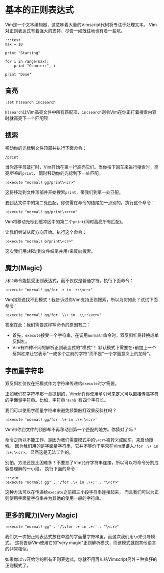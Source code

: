 
基本的正则表达式
=========================

Vim是一个文本编辑器，这意味着大量的Vimscript代码将专注于处理文本。
Vim对正则表达式有着强大的支持，尽管一如既往地也有着一些坑。

    :::text
    max = 10

    print "Starting"

    for i in range(max):
        print "Counter:", i

    print "Done"

高亮
------------

    :set hlsearch incsearch

`hlsearch`让Vim高亮文件中所有匹配项，`incsearch`则令Vim在你正打着搜索内容时就高亮下一个匹配项

搜索
---------

移动你的光标到文件顶部并执行下面命令：

    /print

当你逐字母敲打时，Vim开始在第一行高亮它们。当你按下回车来进行搜索时，高亮*所有*的`print`， 同时移动你的光标到下一处匹配。

    :execute "normal! gg/print\<cr>"

这将移动到文件顶部并开始搜索`print`，带我们到第一处匹配。

要到达文件中的第二处匹配，你仅需在命令的结尾加一点别的。执行这个命令：

    :execute "normal! gg/print\<cr>n"

Vim将移动光标到缓冲区中的第二个`print`(同时高亮所有匹配)。

让我们尝试从反方向开始。执行这个命令：

    :execute "normal! G?print\<cr>"

这次我们用`G`移动到文件结尾并用`?`来反向搜索。

魔力(Magic)
-----

`/`和`?`命令能接受正则表达式，而不仅仅是普通字符。执行下面命令：

    :execute "normal! gg/for .+ in .+:\<cr>"

Vim抱怨说找不到模式！我告诉过你Vim支持正则搜索，所以为何如此？试试下面命令：

    :execute "normal! gg/for .\\+ in .\\+:\<cr>"

答案在此：我们需要这样写命令的原因有二：

* 首先，`execute`接受一个字符串，在调用`normal!`命令时，双反斜杠将转换成单反斜杠。
* Vim有四种不同的解析正则表达式的"模式"！
  默认模式下需要在`+`前加上一个反斜杠来让它表示"一或多个之前的字符"而不是"一个字面意义上的加号"。

字面量字符串
---------------
双反斜杠仅仅在把模式作为字符串传递给`execute`时才需要。


正如我们在字符串那一章提到的，Vim允许你使用单引号来定义可以直接传递字符的字面量字符串。比如，字符串`'a\nb'`有四个字符长。

我们可以使用字面量字符串来避免频繁敲打双重反斜杠吗？

    :execute 'normal! gg/for .\+ in .\+:\<cr>'

Vim带你到文件的顶部却不再移动到第一个匹配的地方。你猜对了吗？

命令之所以不能工作，是因为我们需要模式中的`\<cr>`被转义成回车，来启动搜索。
因为我们用的是字面量字符串，它并不等价于平常在Vim里键入`/for .\+ in .\+:\<cr>`，
显然这是无法工作的。

别怕，方法还是比困难多！不要忘了Vim允许字符串连接，所以可以将命令分割成容易理解的一小段。
执行下面的命令：

    :::vim
    :execute "normal! gg" . '/for .\+ in .\+:' . "\<cr>"

这种方法可以在传递给`execute`之前把三小段字符串连接起来，
而且我们可以为正则使用字面量字符串并为其他的使用一般的字符串。

更多的魔力(Very Magic)
----------

    :execute "normal! gg" . '/\vfor .+ in .+:' . "\<cr>"

我们又一次把正则表达式放在单独的字面量字符串里，而这次我们用`\v`来引导模式。
这将告诉Vim使用它的"very magic"正则解析模式，而该模式就跟其他语言的非常相似。

如果你以`\v`开始你的所有正则表达式，你就不用再纠结Vimscript另外三种疯狂的正则模式了。

